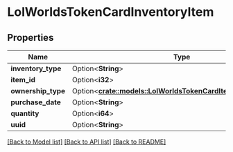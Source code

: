 # LolWorldsTokenCardInventoryItem

## Properties

Name | Type | Description | Notes
------------ | ------------- | ------------- | -------------
**inventory_type** | Option<**String**> |  | [optional]
**item_id** | Option<**i32**> |  | [optional]
**ownership_type** | Option<[**crate::models::LolWorldsTokenCardItemOwnershipType**](LolWorldsTokenCardItemOwnershipType.md)> |  | [optional]
**purchase_date** | Option<**String**> |  | [optional]
**quantity** | Option<**i64**> |  | [optional]
**uuid** | Option<**String**> |  | [optional]

[[Back to Model list]](../README.md#documentation-for-models) [[Back to API list]](../README.md#documentation-for-api-endpoints) [[Back to README]](../README.md)


